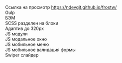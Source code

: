 Ссылка на просмотр https://ndevgit.github.io/frostw/<br>
Gulp<br>
БЭМ<br>
SCSS разделен на блоки<br>
Адаптив до 320px<br>
JS модули<br>
JS модальное окно<br>
JS мобильное меню<br>
JS мобильное валидация формы<br>
Swiper слайдер<br>
